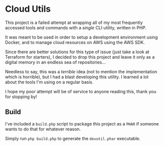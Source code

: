 # Cloud Utils

This project is a failed attempt at wrapping all of my most frequently accessed tools and commands with a *single* CLI utility, written in PHP.

It was meant to be used in order to setup a development environment using Docker, and to manage cloud resources on AWS using the AWS SDK.

Since there are better solutions for this type of issue (just take a look at Terraform for starters), I decided to drop this project and leave it only as a digital memory in an endless sea of repositories...

Needless to say, this was a _terrible_ idea (not to mention the implementation which is horrible), but I had a blast developing this utility.
I learned a lot about the tools I'm using on a regular basis.

I hope my poor attempt will be of service to anyone reading this, thank you for stopping by!

## Build
I've included a `build.php` script to package this project as a `PHAR` if someone wants to do that for whatever reason.

Simply run `php build.php` to generate the `devutil.phar` executable.
